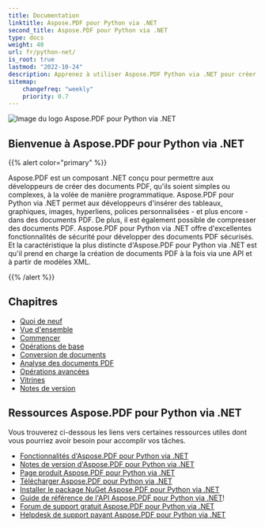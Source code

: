 ```yaml
---
title: Documentation
linktitle: Aspose.PDF pour Python via .NET
second_title: Aspose.PDF pour Python via .NET
type: docs
weight: 40
url: fr/python-net/
is_root: true
lastmod: "2022-10-24"
description: Apprenez à utiliser Aspose.PDF Python via .NET pour créer des applications de traitement de documents PDF sur n'importe quelle plateforme en utilisant Python. Parcourez les tutoriels, les exemples de code, et plus encore.
sitemap:
    changefreq: "weekly"
    priority: 0.7
---
```


![Image du logo Aspose.PDF pour Python via .NET](aspose_pdf-for-python-net.png)

<h2>Bienvenue à Aspose.PDF pour Python via .NET</h2>

{{% alert color="primary" %}}

Aspose.PDF est un composant .NET conçu pour permettre aux développeurs de créer des documents PDF, qu'ils soient simples ou complexes, à la volée de manière programmatique.
 Aspose.PDF pour Python via .NET permet aux développeurs d'insérer des tableaux, graphiques, images, hyperliens, polices personnalisées - et plus encore - dans des documents PDF. De plus, il est également possible de compresser des documents PDF. Aspose.PDF pour Python via .NET offre d'excellentes fonctionnalités de sécurité pour développer des documents PDF sécurisés. Et la caractéristique la plus distincte d'Aspose.PDF pour Python via .NET est qu'il prend en charge la création de documents PDF à la fois via une API et à partir de modèles XML.

{{% /alert %}}

<h2>Chapitres</h2>

- [Quoi de neuf](/pdf/python-net/whatsnew/)
- [Vue d'ensemble](/pdf/python-net/overview/)
- [Commencer](/pdf/python-net/get-started/)
- [Opérations de base](/pdf/python-net/basic-operations/)
- [Conversion de documents](/pdf/python-net/converting/)
- [Analyse des documents PDF](/pdf/python-net/parsing/)
- [Opérations avancées](/pdf/python-net/advanced-operations/)
- [Vitrines](/pdf/python-net/showcases/)
- [Notes de version](https://releases.aspose.com/pdf/pythonnet/release-notes/)

<h2>Ressources Aspose.PDF pour Python via .NET</h2>

Vous trouverez ci-dessous les liens vers certaines ressources utiles dont vous pourriez avoir besoin pour accomplir vos tâches.
- [Fonctionnalités d'Aspose.PDF pour Python via .NET](/pdf/python-net/key-features/)
- [Notes de version d'Aspose.PDF pour Python via .NET](https://releases.aspose.com/pdf/pythonnet/release-notes/)
- [Page produit Aspose.PDF pour Python via .NET](https://products.aspose.com/pdf/python-net/)
- [Télécharger Aspose.PDF pour Python via .NET](https://releases.aspose.com/pdf/pythonnet/)
- [Installer le package NuGet Aspose.PDF pour Python via .NET](https://www.nuget.org/packages/Aspose.PDF/)
- [Guide de référence de l'API Aspose.PDF pour Python via .NET](https://reference.aspose.com/pdf/net)!
- [Forum de support gratuit Aspose.PDF pour Python via .NET](https://forum.aspose.com/c/pdf/10)
- [Helpdesk de support payant Aspose.PDF pour Python via .NET](https://helpdesk.aspose.com/)